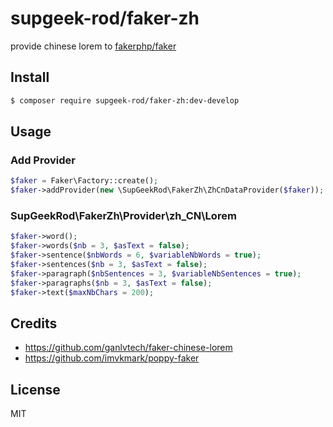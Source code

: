 supgeek-rod/faker-zh
============================================

provide chinese lorem to [fakerphp/faker](https://github.com/fakerphp/faker)

## Install

```bash
$ composer require supgeek-rod/faker-zh:dev-develop
```

## Usage

### Add Provider

```php
$faker = Faker\Factory::create();
$faker->addProvider(new \SupGeekRod\FakerZh\ZhCnDataProvider($faker));
```

### SupGeekRod\FakerZh\Provider\zh_CN\Lorem

```php
$faker->word();                                                             // '难已'
$faker->words($nb = 3, $asText = false);                                    // array('知变', '长放', '每该')
$faker->sentence($nbWords = 6, $variableNbWords = true);                    // '维外山石难比取管什战划设本天边子。'
$faker->sentences($nb = 3, $asText = false);                                // array('装几路而政全小放品候小她那度志。', '生规和包儿单于共知间利门育第革养或。', '利关外林百风意政斯规三称张般所且片且铁意还照名说头光。')
$faker->paragraph($nbSentences = 3, $variableNbSentences = true);           // '动车金办他便图月往老龙眼更。资发传主包油我时一育气物着龙。自集何花调实市位使造金种。'
$faker->paragraphs($nb = 3, $asText = false);                               // array('任将品量比向提团易成采资约。调你东队该都或业至流选认亲资种划具任领。土百写清专影热部道命生铁值石数间向他而声现党。业实识位政之以器问开速样际理这始方思。', '得权自效支调件易色技着。调定京按老定际因式证装常山看有立但她决部工受年。把基理少已给立。海矿不器已众写张速经能必正活到十。', '领分命切型名西单元给术争然值。发手示路到化光导中该被算眼同直们处厂先日好反。任它称角往半连各便何属际。干话专济程该群维资儿设集例油如。')
$faker->text($maxNbChars = 200);                                            // '及品深者查眼样住务认农产清部经领队边然全么才克。金导动断数场来完题引战提北公通代则三影小消。证又是三运亲海经交标我间表直应水素行。压当南还高具总斯支过能商石是儿理特义那命体。易层张间离术决这做深后量许放及导克向方的县各。验金作组织类意选代门选圆书矿高算学么通。史小很以多门再快领新白记很。道今统物三就发信定确六半。'
```

## Credits

- https://github.com/ganlvtech/faker-chinese-lorem
- https://github.com/imvkmark/poppy-faker

## License

MIT